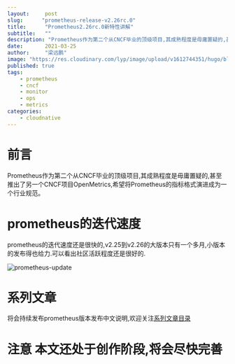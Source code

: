 ```yaml
---
layout:     post 
slug:      "prometheus-release-v2.26rc.0"
title:      "Prometheus2.26rc.0新特性讲解"
subtitle:   ""
description: "Prometheus作为第二个从CNCF毕业的顶级项目,其成熟程度是毋庸置疑的,甚至推出了另一个CNCF项目OpenMetrics,希望将Prometheus的指标格式演进成为一个行业规范"
date:       2021-03-25
author:     "梁远鹏"
image: "https://res.cloudinary.com/lyp/image/upload/v1612744351/hugo/blog.github.io/pexels-bruno-cervera-6032877.jpg"
published: true
tags:
    - prometheus
    - cncf
    - monitor
    - ops
    - metrics
categories: 
    - cloudnative
---  
```


# 前言  

Prometheus作为第二个从CNCF毕业的顶级项目,其成熟程度是毋庸置疑的,甚至推出了另一个CNCF项目OpenMetrics,希望将Prometheus的指标格式演进成为一个行业规范。  

# prometheus的迭代速度  

prometheus的迭代速度还是很快的,v2.25到v2.26的大版本只有一个多月,小版本的发布得也给力.可以看出社区活跃程度还是很好的.

![prometheus-update](https://res.cloudinary.com/lyp/image/upload/v1616686853/hugo/blog.github.io/prometheus/ea14e284fc63fc009d801274cad03d8.png)

# 系列文章
将会持续发布prometheus版本发布中文说明,欢迎关注[系列文章目录](https://liangyuanpeng.com/post/prometheus-replease-log/)

# 注意 本文还处于创作阶段,将会尽快完善